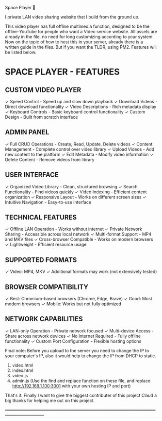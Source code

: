 Space Player 🚀

I private LAN video sharing website that I build from the ground up.

This video player has full offline multimedia function, designed to be the offline-YouTube for people who want a Video service website. All assets are already in the file, no need for long customizing according to your system. 
Now on the topic of how to host this in your server, already there is a written guide in the files. But if you want the TLDR; using PM2. Features will be listed below.

SPACE PLAYER - FEATURES
========================

CUSTOM VIDEO PLAYER
-------------------
✓ Speed Control - Speed up and slow down playback
✓ Download Videos - Direct download functionality
✓ Video Descriptions - Rich metadata display
✓ Keyboard Controls - Basic keyboard control functionality
✓ Custom Design - Built from scratch interface

ADMIN PANEL
-----------
✓ Full CRUD Operations - Create, Read, Update, Delete videos
✓ Content Management - Complete control over video library
✓ Upload Videos - Add new content to the platform
✓ Edit Metadata - Modify video information
✓ Delete Content - Remove videos from library

USER INTERFACE
--------------
✓ Organized Video Library - Clean, structured browsing
✓ Search Functionality - Find videos quickly
✓ Video Indexing - Efficient content organization
✓ Responsive Layout - Works on different screen sizes
✓ Intuitive Navigation - Easy-to-use interface

TECHNICAL FEATURES
------------------
✓ Offline LAN Operation - Works without internet
✓ Private Network Sharing - Accessible across local network
✓ Multi-format Support - MP4 and MKV files
✓ Cross-browser Compatible - Works on modern browsers
✓ Lightweight - Efficient resource usage

SUPPORTED FORMATS
-----------------
✓ Video: MP4, MKV
✓ Additional formats may work (not extensively tested)

BROWSER COMPATIBILITY
--------------------
✓ Best: Chromium-based browsers (Chrome, Edge, Brave)
✓ Good: Most modern browsers
✓ Mobile: Works but not fully optimized

NETWORK CAPABILITIES
-------------------
✓ LAN-only Operation - Private network focused
✓ Multi-device Access - Share across network devices
✓ No Internet Required - Fully offline functionality
✓ Custom Port Configuration - Flexible hosting options

Final note: Before you upload to the server you need to change the IP to your computer's IP, also it would help to change the IP from DHCP to static.

1. video.html
2. index.html
3. video.js
4. admin.js
(Use the find and replace function on these file, and replace http://192.168.1.100:3001 with your own hosting IP and port) 


That's it. Finally I want to give the biggest contributer of this project Claud a big thanks for helping me out on this project.

═══════════════════════════════════════════════════════════════
